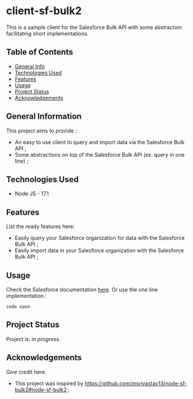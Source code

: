 # client-sf-bulk2

This is a sample client for the Salesforce Bulk API with some abstraction facilitating short implementations.

## Table of Contents

- [General Info](#general-information)
- [Technologies Used](#technologies-used)
- [Features](#features)
- [Usage](#usage)
- [Project Status](#project-status)
- [Acknowledgements](#acknowledgements)

## General Information

This project aims to provide :
- An easy to use client to query and import data via the Salesforce Bulk API ;
- Some abstractions on top of the Salesforce Bulk API (ex: query in one line) ;

## Technologies Used

- Node JS - 17.1

## Features

List the ready features here:

- Easily query your Salesforce organization for data with the Salesforce Bulk API ;
- Easily import data in your Salesforce organization with the Salesforce Bulk API ;

## Usage

Check the Salesforce documentation [here](https://developer.salesforce.com/docs/atlas.en-us.api_asynch.meta/api_asynch/bulk_api_2_0.htm).
Or use the one line implementation :

`code soon`

## Project Status

Project is: _in progress_.


## Acknowledgements

Give credit here.

- This project was inspired by https://github.com/msrivastav13/node-sf-bulk2#node-sf-bulk2 ;
